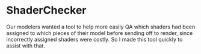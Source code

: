 ShaderChecker
=============

Our modelers wanted a tool to help more easily QA which shaders had been assigned to which pieces of their model before sending off to render, since incorrectly assigned shaders were costly.  So I made this tool quickly to assist with that.
